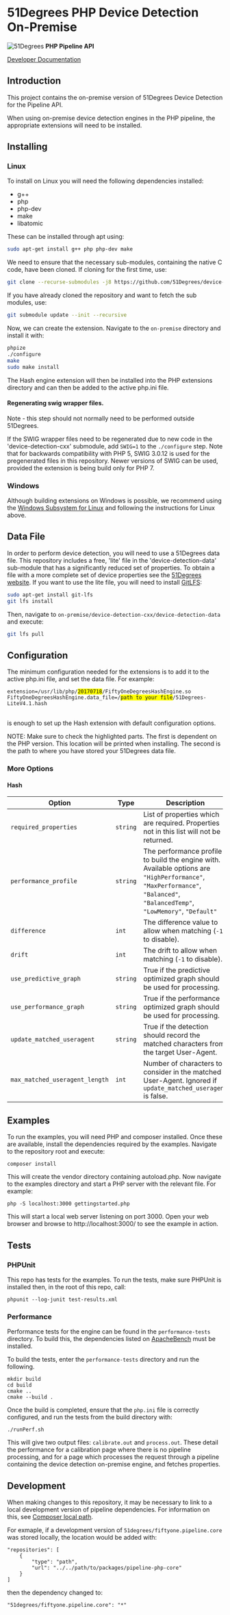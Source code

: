 # 51Degrees PHP Device Detection On-Premise

![51Degrees](https://51degrees.com/DesktopModules/FiftyOne/Distributor/Logo.ashx?utm_source=github&utm_medium=repository&utm_content=readme_main&utm_campaign=php-open-source "Data rewards the curious") **PHP Pipeline API**

[Developer Documentation](https://51degrees.com/device-detection-php/index.html?utm_source=github&utm_medium=repository&utm_content=documentation&utm_campaign=php-open-source "developer documentation")

## Introduction
This project contains the on-premise version of 51Degrees Device Detection for the Pipeline API.

When using on-premise device detection engines in the PHP pipeline, the appropriate extensions will need to be installed.

## Installing

### Linux

To install on Linux you will need the following dependencies installed:

- g++
- php
- php-dev
- make
- libatomic

These can be installed through apt using:

``` bash
sudo apt-get install g++ php php-dev make
```

We need to ensure that the necessary sub-modules, containing the native C code, have been cloned.
If cloning for the first time, use:

``` bash
git clone --recurse-submodules -j8 https://github.com/51Degrees/device-detection-php-onpremise.git
```

If you have already cloned the repository and want to fetch the sub modules, use:

``` bash
git submodule update --init --recursive
```

Now, we can create the extension. Navigate to the `on-premise` directory and install it with:

``` bash
phpize
./configure
make
sudo make install
```

The Hash engine extension will then be installed into the PHP extensions directory and can 
then be added to the active php.ini file.

#### Regenerating swig wrapper files.

Note - this step should not normally need to be performed outside 51Degrees.

If the SWIG wrapper files need to be regenerated due to new code in the 'device-detection-cxx'
 submodule, add `SWIG=1` to the `./configure` step. Note that for backwards compatibility with
 PHP 5, SWIG 3.0.12 is used for the pregenerated files in this repository. Newer versions of
 SWIG can be used, provided the extension is being build only for PHP 7.

### Windows 

Although building extensions on Windows is possible, we recommend using the 
[Windows Subsystem for Linux](https://docs.microsoft.com/en-us/windows/wsl/install-win10) 
and following the instructions for Linux above.

## Data File

In order to perform device detection, you will need to use a 51Degrees data file. This repository 
includes a free, 'lite' file in the 'device-detection-data' sub-module that has a significantly 
reduced set of properties. To obtain a file with a more complete set of device properties see the 
[51Degrees website](https://51degrees.com/pricing). 
If you want to use the lite file, you will need to install [GitLFS](https://git-lfs.github.com/):

``` bash
sudo apt-get install git-lfs
git lfs install
```

Then, navigate to `on-premise/device-detection-cxx/device-detection-data` and execute:

``` bash
git lfs pull
```

## Configuration

The minimum configuration needed for the extensions is to add it to the active php.ini file, 
and set the data file. For example:

<pre>
<code>extension=/usr/lib/php/<span style="background-color: #FFFF00">20170718</span>/FiftyOneDegreesHashEngine.so
FiftyOneDegreesHashEngine.data_file=/<span style="background-color: #FFFF00">path to your file</span>/51Degrees-LiteV4.1.hash
</code>
</pre>
is enough to set up the Hash extension with default configuration options.

NOTE: Make sure to check the highlighted parts. The first is dependent on the
PHP version. This location will be printed when installing. The second is the
path to where you have stored your 51Degrees data file.

### More Options

#### Hash

| Option | Type | Description | Default |
| ------ | ---- | ----------- | ------- |
| `required_properties` | `string` | List of properties which are required. Properties not in this list will not be returned. | `""` (all properties) |
| `performance_profile` | `string` | The performance profile to build the engine with. Available options are `"HighPerformance"`, `"MaxPerformance"`, `"Balanced"`, `"BalancedTemp"`, `"LowMemory"`, `"Default"` | `"Default"` |
| `difference` | `int` | The difference value to allow when matching (`-1` to disable). | `0` |
| `drift` | `int` | The drift to allow when matching (`-1` to disable). | `0` |
| `use_predictive_graph` | `string` | True if the predictive optimized graph should be used for processing. | `true` |
| `use_performance_graph` | `string` | True if the performance optimized graph should be used for processing. | `false` |
| `update_matched_useragent` | `string` | True if the detection should record the matched characters from the target User-Agent. | `true` |
| `max_matched_useragent_length` | `int` | Number of characters to consider in the matched User-Agent. Ignored if `update_matched_useragent` is false. | `500` |

## Examples

To run the examples, you will need PHP and composer installed.
Once these are available, install the dependencies required by the examples. 
Navigate to the repository root and execute:

```
composer install
```

This will create the vendor directory containing autoload.php. 
Now navigate to the examples directory and start a PHP server with the relevant file. For example:

```
php -S localhost:3000 gettingstarted.php
```

This will start a local web server listening on port 3000. 
Open your web browser and browse to http://localhost:3000/ to see the example in action.


## Tests

### PHPUnit

This repo has tests for the examples. To run the tests, make sure PHPUnit is installed then, in the root of this repo, call:

```
phpunit --log-junit test-results.xml
```

### Performance

Performance tests for the engine can be found in the `performance-tests` directory. 
To build this, the dependencies listed on [ApacheBench](https://github.com/51degrees/apachebench)
must be installed.

To build the tests, enter the `performance-tests` directory and run the following.

```
mkdir build
cd build
cmake ..
cmake --build .
```

Once the build is completed, ensure that the `php.ini` file is correctly configured, and run 
the tests from the build directory with:

```
./runPerf.sh
```

This will give two output files: `calibrate.out` and `process.out`. These detail the performance 
for a calibration page where there is no pipeline processing, and for a page which processes the 
request through a pipeline containing the device detection on-premise engine, and fetches 
properties.

## Development

When making changes to this repository, it may be necessary to link to a local development 
version of pipeline dependencies. For information on this, 
see [Composer local path](https://getcomposer.org/doc/05-repositories.md#path).

For exmaple, if a development version of `51degrees/fiftyone.pipeline.core` 
was stored locally, the location would be added with:

```
"repositories": [
	{
		"type": "path",
		"url": "../../path/to/packages/pipeline-php-core"
	}
]
```

then the dependency changed to:

```
"51degrees/fiftyone.pipeline.core": "*"
```
